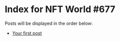 # Index for NFT World #677
Posts will be displayed in the order below:

- [Your first post](./001-first.md)

